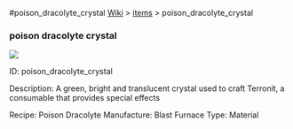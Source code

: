 #poison_dracolyte_crystal
<a href="/wiki.html">Wiki</a> > <a href="/posts/wiki/items/index.html">items</a> > <a>poison_dracolyte_crystal</a>
<div class="iteminfo">
<h3>poison dracolyte crystal</h3>
<img class="pixelimage" src="https://dragon-force-studio.com/images/EF_wiki/poison_dracolyte_crystal.png">

<a class="iteminfoitem">ID: poison_dracolyte_crystal</a></div>
Description:  A green, bright and translucent crystal used to craft Terronit, a consumable that provides special effects

Recipe:  Poison Dracolyte
Manufacture:  Blast Furnace
Type:  Material